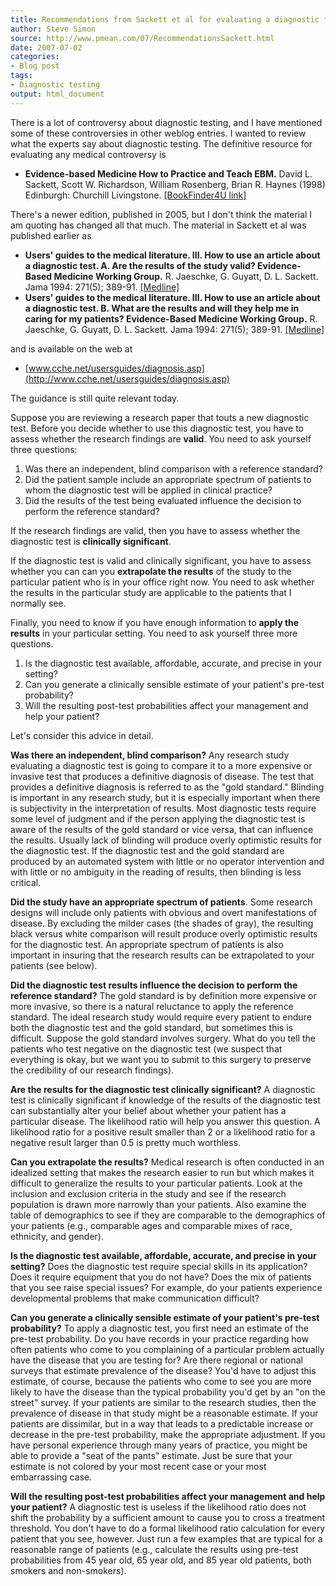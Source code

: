 ```yaml
---
title: Recommendations from Sackett et al for evaluating a diagnostic test
author: Steve Simon
source: http://www.pmean.com/07/RecommendationsSackett.html
date: 2007-07-02
categories:
- Blog post
tags:
- Diagnostic testing
output: html_document
---
```

There is a lot of controversy about diagnostic testing, and I have
mentioned some of these controversies in other weblog entries. I wanted
to review what the experts say about diagnostic testing. The definitive
resource for evaluating any medical controversy is

-   **Evidence-based Medicine How to Practice and Teach EBM.** David L.
    Sackett, Scott W. Richardson, William Rosenberg, Brian R.
    Haynes (1998) Edinburgh: Churchill Livingstone. [\[BookFinder4U
    link\]](http://www.bookfinder4u.com/detail/0443056862.html)

There's a newer edition, published in 2005, but I don't think the
material I am quoting has changed all that much. The material in Sackett
et al was published earlier as

-   **Users' guides to the medical literature. III. How to use an
    article about a diagnostic test. A. Are the results of the study
    valid? Evidence-Based Medicine Working Group.** R. Jaeschke, G.
    Guyatt, D. L. Sackett. Jama 1994: 271(5); 389-91.
    [\[Medline\]](http://www.ncbi.nlm.nih.gov/entrez/query.fcgi?cmd=Retrieve&db=PubMed&list_uids=8283589&dopt=Abstract)
-   **Users' guides to the medical literature. III. How to use an
    article about a diagnostic test. B. What are the results and will
    they help me in caring for my patients? Evidence-Based Medicine
    Working Group.** R. Jaeschke, G. Guyatt, D. L. Sackett. Jama 1994:
    271(5); 389-91.
    [\[Medline\]](http://www.ncbi.nlm.nih.gov/entrez/query.fcgi?cmd=Retrieve&db=PubMed&list_uids=8309035&dopt=Abstract)

and is available on the web at

-   [www.cche.net/usersguides/diagnosis.asp](http://www.cche.net/usersguides/diagnosis.asp)

The guidance is still quite relevant today.

Suppose you are reviewing a research paper that touts a new diagnostic
test. Before you decide whether to use this diagnostic test, you have to
assess whether the research findings are **valid**. You need to ask
yourself three questions:

1.  Was there an independent, blind comparison with a reference
    standard?
2.  Did the patient sample include an appropriate spectrum of patients
    to whom the diagnostic test will be applied in clinical practice?
3.  Did the results of the test being evaluated influence the decision
    to perform the reference standard?

If the research findings are valid, then you have to assess whether the
diagnostic test is **clinically significant**.

If the diagnostic test is valid and clinically significant, you have to
assess whether you can can you **extrapolate the results** of the study
to the particular patient who is in your office right now. You need to
ask whether the results in the particular study are applicable to the
patients that I normally see.

Finally, you need to know if you have enough information to **apply the
results** in your particular setting. You need to ask yourself three
more questions.

1.  Is the diagnostic test available, affordable, accurate, and precise
    in your setting?
2.  Can you generate a clinically sensible estimate of your patient's
    pre-test probability?
3.  Will the resulting post-test probabilities affect your management
    and help your patient?

Let's consider this advice in detail.

**Was there an independent, blind comparison?** Any research study
evaluating a diagnostic test is going to compare it to a more expensive
or invasive test that produces a definitive diagnosis of disease. The
test that provides a definitive diagnosis is referred to as the "gold
standard." Blinding is important in any research study, but it is
especially important when there is subjectivity in the interpretation of
results. Most diagnostic tests require some level of judgment and if the
person applying the diagnostic test is aware of the results of the gold
standard or vice versa, that can influence the results. Usually lack of
blinding will produce overly optimistic results for the diagnostic test.
If the diagnostic test and the gold standard are produced by an
automated system with little or no operator intervention and with little
or no ambiguity in the reading of results, then blinding is less
critical.

**Did the study have an appropriate spectrum of patients**. Some
research designs will include only patients with obvious and overt
manifestations of disease. By excluding the milder cases (the shades of
gray), the resulting black versus white comparison will result produce
overly optimistic results for the diagnostic test. An appropriate
spectrum of patients is also important in insuring that the research
results can be extrapolated to your patients (see below).

**Did the diagnostic test results influence the decision to perform the
reference standard?** The gold standard is by definition more expensive
or more invasive, so there is a natural reluctance to apply the
reference standard. The ideal research study would require every patient
to endure both the diagnostic test and the gold standard, but sometimes
this is difficult. Suppose the gold standard involves surgery. What do
you tell the patients who test negative on the diagnostic test (we
suspect that everything is okay, but we want you to submit to this
surgery to preserve the credibility of our research findings).

**Are the results for the diagnostic test clinically significant?** A
diagnostic test is clinically significant if knowledge of the results of
the diagnostic test can substantially alter your belief about whether
your patient has a particular disease. The likelihood ratio will help
you answer this question. A likelihood ratio for a positive result
smaller than 2 or a likelihood ratio for a negative result larger than
0.5 is pretty much worthless.

**Can you extrapolate the results?** Medical research is often conducted
in an idealized setting that makes the research easier to run but which
makes it difficult to generalize the results to your particular
patients. Look at the inclusion and exclusion criteria in the study and
see if the research population is drawn more narrowly than your
patients. Also examine the table of demographics to see if they are
comparable to the demographics of your patients (e.g., comparable ages
and comparable mixes of race, ethnicity, and gender).

**Is the diagnostic test available, affordable, accurate, and precise in
your setting?** Does the diagnostic test require special skills in its
application? Does it require equipment that you do not have? Does the
mix of patients that you see raise special issues? For example, do your
patients experience developmental problems that make communication
difficult?

**Can you generate a clinically sensible estimate of your patient's
pre-test probability?** To apply a diagnostic test, you first need an
estimate of the pre-test probability. Do you have records in your
practice regarding how often patients who come to you complaining of a
particular problem actually have the disease that you are testing for?
Are there regional or national surveys that estimate prevalence of the
disease? You'd have to adjust this estimate, of course, because the
patients who come to see you are more likely to have the disease than
the typical probability you'd get by an "on the street" survey. If
your patients are similar to the research studies, then the prevalence
of disease in that study might be a reasonable estimate. If your
patients are dissimilar, but in a way that leads to a predictable
increase or decrease in the pre-test probability, make the appropriate
adjustment. If you have personal experience through many years of
practice, you might be able to provide a "seat of the pants" estimate.
Just be sure that your estimate is not colored by your most recent case
or your most embarrassing case.

**Will the resulting post-test probabilities affect your management and
help your patient?** A diagnostic test is useless if the likelihood
ratio does not shift the probability by a sufficient amount to cause you
to cross a treatment threshold. You don't have to do a formal
likelihood ratio calculation for every patient that you see, however.
Just run a few examples that are typical for a reasonable range of
patients (e.g., calculate the results using pre-test probabilities from
45 year old, 65 year old, and 85 year old patients, both smokers and
non-smokers).
